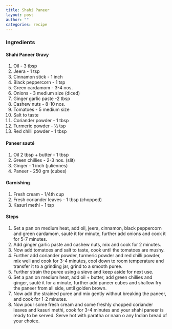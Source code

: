 ```yaml
---
title: Shahi Paneer
layout: post
author: ""
categories: recipe
---
```


### Ingredients
#### Shahi Paneer Gravy
                                                           
1. Oil - 3 tbsp
2. Jeera - 1 tsp
3. Cinnamon stick - 1 inch
4. Black peppercorn - 1 tsp
5. Green cardamom - 3-4 nos.
6. Onions - 3 medium size (diced)
7. Ginger garlic paste -2 tbsp
8. Cashew nuts - 8-10 nos. 
9. Tomatoes - 5 medium size
10. Salt to taste
11. Coriander powder - 1 tbsp
12. Turmeric powder - ½ tsp
13. Red chilli powder - 1 tbsp

#### Paneer sauté
1. Oil 2 tbsp + butter - 1 tbsp
2. Green chillies - 2-3 nos. (slit)
3. Ginger - 1 inch (juliennes)
4. Paneer - 250 gm (cubes)

#### Garnishing 
1. Fresh cream - 1/4th cup
2. Fresh coriander leaves - 1 tbsp (chopped)
3. Kasuri methi - 1 tsp

#### Steps 
1. Set a pan on medium heat, add oil, jeera, cinnamon, black peppercorn and green cardamom, sauté it for minute, further add onions and cook it for 5-7 minutes.
2. Add ginger garlic paste and cashew nuts, mix and cook for 2 minutes.
3. Now add tomatoes and salt to taste, cook until the tomatoes are mushy. 
4. Further add coriander powder, turmeric powder and red chilli powder, mix well and cook for 3-4 minutes, cool down to room temperature and transfer it to a grinding jar, grind to a smooth puree.
5. Further strain the puree using a sieve and keep aside for next use.
6. Set a pan on medium heat, add oil + butter, add green chillies and ginger, sauté it for a minute, further add paneer cubes and shallow fry the paneer from all side, until golden brown.
7. Now add the strained puree and mix gently without breaking the paneer, and cook for 1-2 minutes.
8. Now pour some fresh cream and some freshly chopped coriander leaves and kasuri methi, cook for 3-4 minutes and your shahi paneer is ready to be served. Serve hot with paratha or naan o any Indian bread of your choice.
